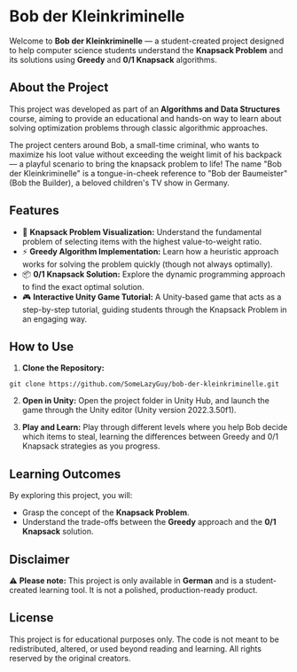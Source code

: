 # Bob der Kleinkriminelle

Welcome to **Bob der Kleinkriminelle** — a student-created project designed to help computer science students understand the **Knapsack Problem** and its solutions using **Greedy** and **0/1 Knapsack** algorithms.

## About the Project

This project was developed as part of an **Algorithms and Data Structures** course, aiming to provide an educational and hands-on way to learn about solving optimization problems through classic algorithmic approaches.

The project centers around Bob, a small-time criminal, who wants to maximize his loot value without exceeding the weight limit of his backpack — a playful scenario to bring the knapsack problem to life! The name "Bob der Kleinkriminelle" is a tongue-in-cheek reference to "Bob der Baumeister" (Bob the Builder), a beloved children's TV show in Germany.

## Features

- 🧠 **Knapsack Problem Visualization:** Understand the fundamental problem of selecting items with the highest value-to-weight ratio.
- ⚡ **Greedy Algorithm Implementation:** Learn how a heuristic approach works for solving the problem quickly (though not always optimally).
- 📦 **0/1 Knapsack Solution:** Explore the dynamic programming approach to find the exact optimal solution.
- 🎮 **Interactive Unity Game Tutorial:** A Unity-based game that acts as a step-by-step tutorial, guiding students through the Knapsack Problem in an engaging way.

## How to Use

1. **Clone the Repository:**

```
git clone https://github.com/SomeLazyGuy/bob-der-kleinkriminelle.git
```

2. **Open in Unity:** Open the project folder in Unity Hub, and launch the game through the Unity editor (Unity version 2022.3.50f1).

3. **Play and Learn:**
   Play through different levels where you help Bob decide which items to steal, learning the differences between Greedy and 0/1 Knapsack strategies as you progress.

## Learning Outcomes

By exploring this project, you will:

- Grasp the concept of the **Knapsack Problem**.
- Understand the trade-offs between the **Greedy** approach and the **0/1 Knapsack** solution.

## Disclaimer

⚠️ **Please note:** This project is only available in **German** and is a student-created learning tool. It is not a polished, production-ready product.

## License

This project is for educational purposes only. The code is not meant to be redistributed, altered, or used beyond reading and learning. All rights reserved by the original creators.
